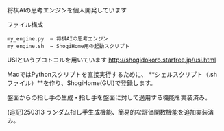 将棋AIの思考エンジンを個人開発しています

ファイル構成
```
my_engine.py  ← 将棋AIの思考エンジン
my_engine.sh  ← ShogiHome用の起動スクリプト
```

USIというプロトコルを用いています
http://shogidokoro.starfree.jp/usi.html

MacではPythonスクリプトを直接実行するために、
**シェルスクリプト（.shファイル）**を作り、ShogiHome(GUI)で登録します。

盤面からの指し手の生成・指し手を盤面に対して適用する機能を実装済み。

(追記)250313
ランダム指し手生成機能、簡易的な評価関数機能を追加実装済み。
